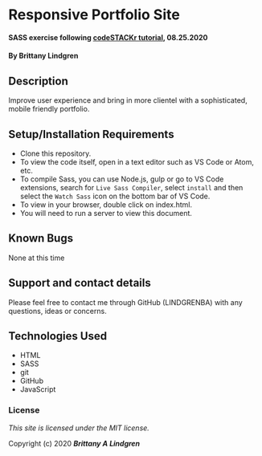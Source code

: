 # Responsive Portfolio Site

#### SASS exercise following [codeSTACKr tutorial](https://youtu.be/_a5j7KoflTs), 08.25.2020

#### By Brittany Lindgren

## Description

Improve user experience and bring in more clientel with a sophisticated, mobile friendly portfolio. 

## Setup/Installation Requirements

* Clone this repository.
* To view the code itself, open in a text editor such as VS Code or Atom, etc.
* To compile Sass, you can use Node.js, gulp or go to VS Code extensions, search for `Live Sass Compiler`, select `install` and then select the `Watch Sass` icon on the bottom bar of VS Code.
* To view in your browser, double click on index.html.
* You will need to run a server to view this document.

## Known Bugs

None at this time

## Support and contact details

Please feel free to contact me through GitHub (LINDGRENBA) with any questions, ideas or concerns.

## Technologies Used

* HTML
* SASS
* git
* GitHub
* JavaScript

### License

*This site is licensed under the MIT license.*

Copyright (c) 2020 **_Brittany A Lindgren_**